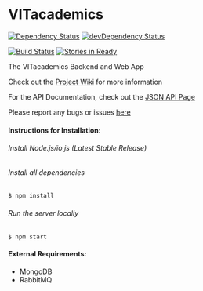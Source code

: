 VITacademics
============

[![Dependency Status](https://david-dm.org/aneesh-neelam/VITacademics.svg)](https://david-dm.org/aneesh-neelam/VITacademics)
[![devDependency Status](https://david-dm.org/aneesh-neelam/VITacademics/dev-status.svg)](https://david-dm.org/aneesh-neelam/VITacademics#info=devDependencies)

[![Build Status](https://semaphoreapp.com/api/v1/projects/d25d5145-bbfe-46cd-8b93-32ec54c63140/327641/badge.png)](https://semaphoreapp.com/aneesh-neelam/vitacademics)
[![Stories in Ready](https://badge.waffle.io/aneesh-neelam/VITacademics.png?label=ready&title=Ready)](https://waffle.io/aneesh-neelam/VITacademics)

The VITacademics Backend and Web App

Check out the [Project Wiki](https://github.com/aneesh-neelam/VITacademics/wiki) for more information

For the API Documentation, check out the [JSON API Page](https://github.com/aneesh-neelam/VITacademics/wiki/JSON-API)

Please report any bugs or issues [here](https://github.com/aneesh-neelam/VITacademics/issues)

#### Instructions for Installation:
###### Install Node.js/io.js (Latest Stable Release)
###### Install all dependencies
    $ npm install
###### Run the server locally
    $ npm start

#### External Requirements:
* MongoDB
* RabbitMQ
